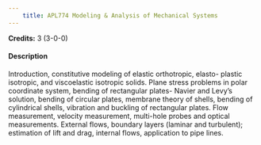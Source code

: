 ```yaml
---
    title: APL774 Modeling & Analysis of Mechanical Systems
---
```

**Credits:** 3 (3-0-0)



#### Description 
Introduction, constitutive modeling of elastic orthotropic, elasto- plastic isotropic, and viscoelastic isotropic solids. Plane stress problems in polar coordinate system, bending of rectangular plates- Navier and Levy’s solution, bending of circular plates, membrane theory of shells, bending of cylindrical shells, vibration and buckling of rectangular plates. Flow measurement, velocity measurement, multi-hole probes and optical measurements. External flows, boundary layers (laminar and turbulent); estimation of lift and drag, internal flows, application to pipe lines.